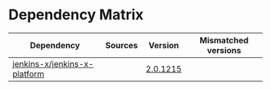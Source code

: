 # Dependency Matrix

Dependency | Sources | Version | Mismatched versions
---------- | ------- | ------- | -------------------
[jenkins-x/jenkins-x-platform](https://github.com/jenkins-x/jenkins-x-platform.git) |  | [2.0.1215](https://github.com/jenkins-x/jenkins-x-platform/releases/tag/v2.0.1215) | 
